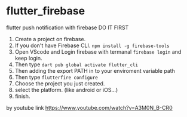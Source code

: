 # flutter_firebase
flutter push notification with firebase 
DO IT FIRST

1. Create a project on firebase.
2. If you don't have Firebase CLI. `npm install -g firebase-tools`
3. Open VScode and Login firebase with termanal `firebase login` and keep login.
4. Then type `dart pub global activate flutter_cli`
5. Then adding the export PATH in to your enviroment variable path
6. Then type `flutterfire configure`
7. Choose the project you just created.
8. select the platform. (like android or iOS...)
9. finish.

by youtube link https://www.youtube.com/watch?v=A3M0N_B-CR0